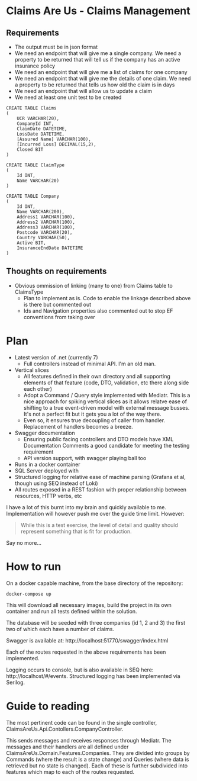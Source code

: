# Claims Are Us - Claims Management

## Requirements

* The output must be in json format
* We need an endpoint that will give me a single company. We need a property to be returned that will tell us if the company has an active insurance policy
* We need an endpoint that will give me a list of claims for one company
* We need an endpoint that will give me the details of one claim. We need a property to be returned that tells us how old the claim is in days
* We need an endpoint that will allow us to update a claim
* We need at least one unit test to be created

```
CREATE TABLE Claims
(
	UCR VARCHAR(20),
	CompanyId INT,
	ClaimDate DATETIME,
	LossDate DATETIME,
	[Assured Name] VARCHAR(100),
	[Incurred Loss] DECIMAL(15,2),
	Closed BIT
)
```

```
CREATE TABLE ClaimType
(
	Id INT,
	Name VARCHAR(20)
)
```

```
CREATE TABLE Company
(
	Id INT,
	Name VARCHAR(200),
	Address1 VARCHAR(100),
	Address2 VARCHAR(100),
	Address3 VARCHAR(100),
	Postcode VARCHAR(20),
	Country VARCHAR(50),
	Active BIT,
	InsuranceEndDate DATETIME
)
```

## Thoughts on requirements

- Obvious ommission of linking (many to one) from Claims table to ClaimsType
  - Plan to implement as is. Code to enable the linkage described above is there but commented out
  - Ids and Navigation properties also commented out to stop EF conventions from taking over
  
# Plan

- Latest version of .net (currently 7)
  - Full controllers instead of minimal API. I'm an old man.
- Vertical slices
  - All features defined in their own directory and all supporting elements of that feature (code, DTO, validation, etc there along side each other)
  - Adopt a Command / Query style implemented with Mediatr. This is a nice approach for spiking vertical slices as it allows relatve ease of shifting to a true event-driven model with external message busses. It's not a perfect fit but it gets you a lot of the way there.
  - Even so, it ensures true decoupling of caller from handler. Replacement of handlers becomes a breeze.
- Swagger documentation
  - Ensuring public facing controllers and DTO models have XML Documentation Comments a good candidate for meeting the testing requirement
  - API version support, with swagger playing ball too
- Runs in a docker container
- SQL Server deployed with
- Structured logging for relative ease of machine parsing (Grafana et al, though using SEQ instead of Loki)
- All routes exposed in a REST fashion with proper relationship between resources, HTTP verbs, etc

I have a lot of this burnt into my brain and quickly available to me. Implementation will however push me over the guide time limit. However:

> While this is a test exercise, the level of detail and quality should represent something that is fit for production.

Say no more...

# How to run

On a docker capable machine, from the base directory of the repository:

```
docker-compose up
```

This will download all necessary images, build the project in its own container and run all tests defined within the solution.

The database will be seeded with three companies (id 1, 2 and 3) the first two of which each have a number of claims.

Swagger is available at: http://localhost:51770/swagger/index.html

Each of the routes requested in the above requirements has been implemented.

Logging occurs to console, but is also available in SEQ here: http://localhost/#/events. Structured logging has been implemented via Serilog. 

# Guide to reading

The most pertinent code can be found in the single controller, ClaimsAreUs.Api.Contollers.CompanyController.

This sends messages and receives responses through Mediatr. The messages and their handlers are all defined under ClaimsAreUs.Domain.Features.Companies. They are divided into groups by Commands (where the result is a state change) and Queries (where data is retrieved but no state is changed). Each of these is further subdivided into features which map to each of the routes requested.
